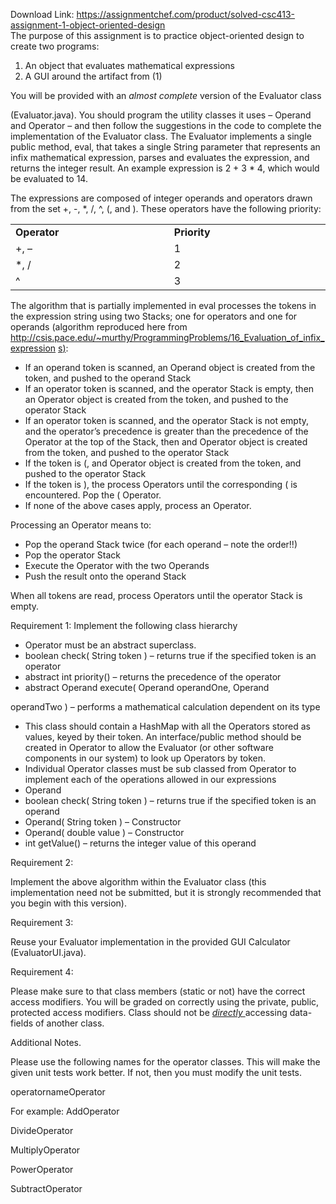 Download Link: https://assignmentchef.com/product/solved-csc413-assignment-1-object-oriented-design
<br>
The purpose of this assignment is to practice object-oriented design to create two programs:

<ol>

 <li>An object that evaluates mathematical expressions</li>

 <li>A GUI around the artifact from (1)</li>

</ol>

You will be provided with an <em>almost complete</em> version of the Evaluator class

(Evaluator.java).  You should program the utility classes it uses – Operand and Operator – and then follow the suggestions in the code to complete the implementation of the Evaluator class. The Evaluator implements a single public method, eval, that takes a single String parameter that represents an infix mathematical expression, parses and evaluates the expression, and returns the integer result.  An example expression is 2 + 3 * 4, which would be evaluated to 14.

The expressions are composed of integer operands and operators drawn from the set +, -, *, /, ^, (, and ).  These operators have the following priority:




<table width="624">

 <tbody>

  <tr>

   <td width="312"><strong>Operator </strong></td>

   <td width="312"><strong>Priority </strong></td>

  </tr>

  <tr>

   <td width="312">+, –</td>

   <td width="312">1</td>

  </tr>

  <tr>

   <td width="312">*, /</td>

   <td width="312">2</td>

  </tr>

  <tr>

   <td width="312">^</td>

   <td width="312">3</td>

  </tr>

 </tbody>

</table>




The algorithm that is partially implemented in eval processes the tokens in the expression string using two Stacks; one for operators and one for operands (algorithm reproduced here from <a href="http://csis.pace.edu/~murthy/ProgrammingProblems/16_Evaluation_of_infix_expressions">http://csis.pace.edu/~murthy/ProgrammingProblems/16_Evaluation_of_infix_expression </a><a href="http://csis.pace.edu/~murthy/ProgrammingProblems/16_Evaluation_of_infix_expressions">s</a><a href="http://csis.pace.edu/~murthy/ProgrammingProblems/16_Evaluation_of_infix_expressions">)</a>:

<ul>

 <li>If an operand token is scanned, an Operand object is created from the token, and pushed to the operand Stack</li>

 <li>If an operator token is scanned, and the operator Stack is empty, then an Operator object is created from the token, and pushed to the operator Stack</li>

 <li>If an operator token is scanned, and the operator Stack is not empty, and the operator’s precedence is greater than the precedence of the Operator at the top of the Stack, then and Operator object is created from the token, and pushed to the operator Stack</li>

 <li>If the token is (, and Operator object is created from the token, and pushed to the operator Stack</li>

 <li>If the token is ), the process Operators until the corresponding ( is encountered. Pop the ( Operator.</li>

 <li>If none of the above cases apply, process an Operator.</li>

</ul>

Processing an Operator means to:

<ul>

 <li>Pop the operand Stack twice (for each operand – note the order!!)</li>

 <li>Pop the operator Stack</li>

 <li>Execute the Operator with the two Operands</li>

 <li>Push the result onto the operand Stack</li>

</ul>

When all tokens are read, process Operators until the operator Stack is empty.

Requirement 1: Implement the following class hierarchy

<ul>

 <li>Operator must be an abstract superclass.</li>

 <li>boolean check( String token ) – returns true if the specified token is an operator</li>

 <li>abstract int priority() – returns the precedence of the operator</li>

 <li>abstract Operand execute( Operand operandOne, Operand</li>

</ul>

operandTwo ) – performs a mathematical calculation dependent on its type

<ul>

 <li>This class should contain a HashMap with all the Operators stored as values, keyed by their token. An interface/public method should be created in Operator to allow the Evaluator (or other software components in our system) to look up Operators by token.</li>

 <li>Individual Operator classes must be sub classed from Operator to implement each of the operations allowed in our expressions</li>

 <li>Operand</li>

 <li>boolean check( String token ) – returns true if the specified token is an operand</li>

 <li>Operand( String token ) – Constructor</li>

 <li>Operand( double value ) – Constructor</li>

 <li>int getValue() – returns the integer value of this operand</li>

</ul>

<strong><em> </em></strong>

Requirement 2:

Implement the above algorithm within the Evaluator class (this implementation need not be submitted, but it is strongly recommended that you begin with this version).

Requirement 3:

Reuse your Evaluator implementation in the provided GUI Calculator (EvaluatorUI.java).

Requirement 4:

Please make sure to that class members (static or not) have the correct access modifiers. You will be graded on correctly using the private, public, protected access modifiers. Class should not be <em><u>directly </u></em>accessing data-fields of another class.

Additional Notes.

Please use the following names for the operator classes. This will make the given unit tests work better. If not, then you must modify the unit tests.

operatornameOperator

For example: AddOperator

DivideOperator

MultiplyOperator

PowerOperator

SubtractOperator

<strong><em> </em></strong>